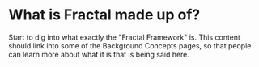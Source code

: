 # What is Fractal made up of?

Start to dig into what exactly the "Fractal Framework" is. This content should link into some of the Background Concepts pages, so that people can learn more about what it is that is being said here.
